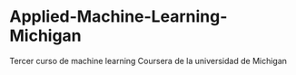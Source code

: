# Applied-Machine-Learning-Michigan
Tercer curso de machine learning Coursera de la universidad de Michigan
